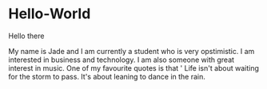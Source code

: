 # Hello-World

Hello there

My name is Jade and I am currently a student who is very opstimistic. I am interested in business and technology. I am also someone with great interest in music. One of my favourite quotes is that ' Life isn't about waiting for the storm to pass. It's about leaning to dance in the rain.
